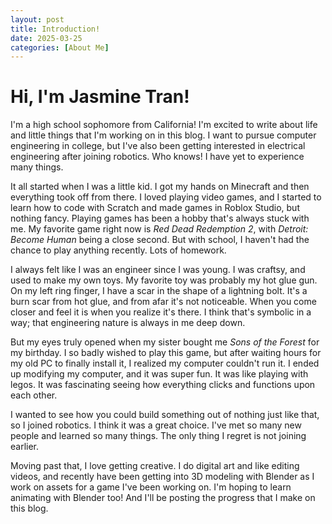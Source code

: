 ```yaml
---
layout: post
title: Introduction!
date: 2025-03-25
categories: [About Me]
---
```


# Hi, I'm Jasmine Tran!

I'm a high school sophomore from California! I'm excited to write about life and little things that I'm working on in this blog. I want to pursue computer engineering in college, but I've also been getting interested in electrical engineering after joining robotics. Who knows! I have yet to experience many things.

It all started when I was a little kid. I got my hands on Minecraft and then everything took off from there. I loved playing video games, and I started to learn how to code with Scratch and made games in Roblox Studio, but nothing fancy. Playing games has been a hobby that's always stuck with me. My favorite game right now is _Red Dead Redemption 2_, with _Detroit: Become Human_ being a close second. But with school, I haven't had the chance to play anything recently. Lots of homework.

I always felt like I was an engineer since I was young. I was craftsy, and used to make my own toys. My favorite toy was probably my hot glue gun. On my left ring finger, I have a scar in the shape of a lightning bolt. It's a burn scar from hot glue, and from afar it's not noticeable. When you come closer and feel it is when you realize it's there. I think that's symbolic in a way; that engineering nature is always in me deep down.

But my eyes truly opened when my sister bought me _Sons of the Forest_ for my birthday. I so badly wished to play this game, but after waiting hours for my old PC to finally install it, I realized my computer couldn't run it. I ended up modifying my computer, and it was super fun. It was like playing with legos. It was fascinating seeing how everything clicks and functions upon each other.

I wanted to see how you could build something out of nothing just like that, so I joined robotics. I think it was a great choice. I've met so many new people and learned so many things. The only thing I regret is not joining earlier.

Moving past that, I love getting creative. I do digital art and like editing videos, and recently have been getting into 3D modeling with Blender as I work on assets for a game I've been working on. I'm hoping to learn animating with Blender too! And I'll be posting the progress that I make on this blog.
